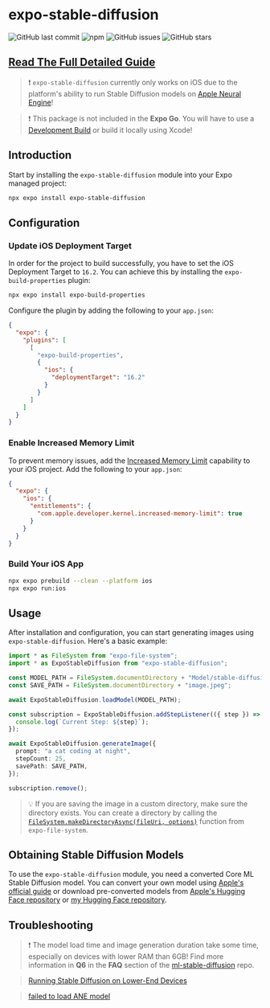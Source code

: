 # expo-stable-diffusion

![GitHub last commit](https://img.shields.io/github/last-commit/andrei-zgirvaci/expo-stable-diffusion)
![npm](https://img.shields.io/npm/v/expo-stable-diffusion)
![GitHub issues](https://img.shields.io/github/issues/andrei-zgirvaci/expo-stable-diffusion)
![GitHub stars](https://img.shields.io/github/stars/andrei-zgirvaci/expo-stable-diffusion)

## [Read The Full Detailed Guide](https://andreizgirvaci.com/blog/how-to-create-ai-generated-images-on-ios-in-react-native-using-stable-diffusion)

> ❗️ `expo-stable-diffusion` currently only works on iOS due to the platform's ability to run Stable Diffusion models on [Apple Neural Engine](https://github.com/hollance/neural-engine)!

> ❗️ This package is not included in the **Expo Go**. You will have to use a [Development Build](https://docs.expo.dev/develop/development-builds/introduction) or build it locally using Xcode!

## Introduction

Start by installing the `expo-stable-diffusion` module into your Expo managed project:

```bash
npx expo install expo-stable-diffusion
```

## Configuration

### Update iOS Deployment Target

In order for the project to build successfully, you have to set the iOS Deployment Target to `16.2`. You can achieve this by installing the `expo-build-properties` plugin:

```bash
npx expo install expo-build-properties
```

Configure the plugin by adding the following to your `app.json`:

```json
{
  "expo": {
    "plugins": [
      [
        "expo-build-properties",
        {
          "ios": {
            "deploymentTarget": "16.2"
          }
        }
      ]
    ]
  }
}
```

### Enable Increased Memory Limit

To prevent memory issues, add the [Increased Memory Limit](https://developer.apple.com/documentation/bundleresources/entitlements/com_apple_developer_kernel_increased-memory-limit) capability to your iOS project. Add the following to your `app.json`:

```json
{
  "expo": {
    "ios": {
      "entitlements": {
        "com.apple.developer.kernel.increased-memory-limit": true
      }
    }
  }
}
```

### Build Your iOS App

```bash
npx expo prebuild --clean --platform ios
npx expo run:ios
```

## Usage

After installation and configuration, you can start generating images using `expo-stable-diffusion`. Here's a basic example:

```typescript
import * as FileSystem from "expo-file-system";
import * as ExpoStableDiffusion from "expo-stable-diffusion";

const MODEL_PATH = FileSystem.documentDirectory + "Model/stable-diffusion-2-1";
const SAVE_PATH = FileSystem.documentDirectory + "image.jpeg";

await ExpoStableDiffusion.loadModel(MODEL_PATH);

const subscription = ExpoStableDiffusion.addStepListener(({ step }) => {
  console.log(`Current Step: ${step}`);
});

await ExpoStableDiffusion.generateImage({
  prompt: "a cat coding at night",
  stepCount: 25,
  savePath: SAVE_PATH,
});

subscription.remove();
```

> 💡 If you are saving the image in a custom directory, make sure the directory exists. You can create a directory by calling the [`FileSystem.makeDirectoryAsync(fileUri, options)`](https://docs.expo.dev/versions/latest/sdk/filesystem/#filesystemmakedirectoryasyncfileuri-options) function from `expo-file-system`.

## Obtaining Stable Diffusion Models

To use the `expo-stable-diffusion` module, you need a converted Core ML Stable Diffusion model. You can convert your own model using [Apple's official guide](https://github.com/apple/ml-stable-diffusion#-converting-models-to-core-ml) or download pre-converted models from [Apple's Hugging Face repository](https://huggingface.co/apple) or [my Hugging Face repository](https://huggingface.co/andrei-zgirvaci/coreml-stable-diffusion-2-1-split-einsum-v2-txt2img).

## Troubleshooting

> ❗️ The model load time and image generation duration take some time, especially on devices with lower RAM than 6GB! Find more information in **Q6** in the **FAQ** section of the [ml-stable-diffusion](https://github.com/apple/ml-stable-diffusion#-faq) repo.

> [Running Stable Diffusion on Lower-End Devices](https://andreizgirvaci.com/blog/how-to-create-ai-generated-images-on-ios-in-react-native-using-stable-diffusion#running-stable-diffusion-on-lower-end-devices)

> [failed to load ANE model](https://github.com/apple/ml-stable-diffusion/issues/51)
